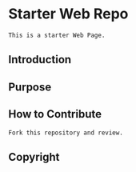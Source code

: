 # Starter Web Repo
    This is a starter Web Page.
## Introduction

## Purpose

## How to Contribute
    Fork this repository and review.
## Copyright